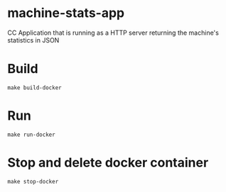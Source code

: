 # machine-stats-app
CC Application that is running as a HTTP server returning the machine's statistics in JSON

# Build

```
make build-docker
```

# Run

```
make run-docker
```

# Stop and delete docker container

```
make stop-docker
```